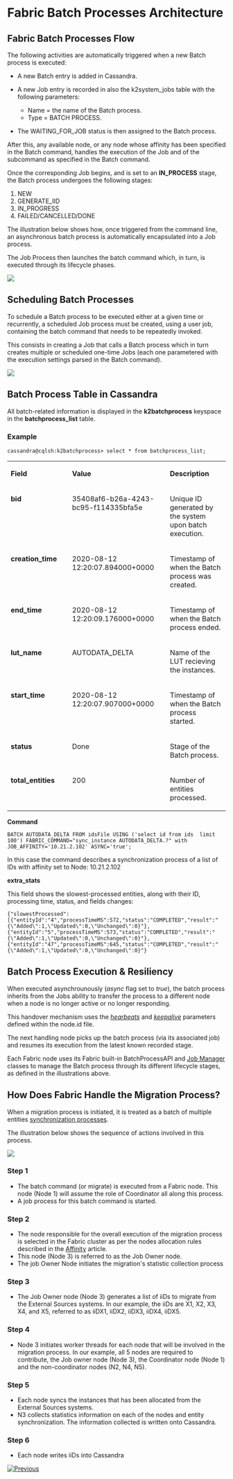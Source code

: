 # **Fabric Batch Processes Architecture**

## **Fabric Batch Processes Flow**  

The following activities are automatically triggered when a new Batch process is executed:
-  A new Batch entry is added in Cassandra.
-  A new Job entry is recorded in also the k2system_jobs table with the following parameters:
   
   -  Name = the name of the Batch process.
   -  Type = BATCH PROCESS.
   
-  The WAITING_FOR_JOB status is then assigned to the Batch process.  

After this, any available node, or any node whose affinity has been specified in the Batch command, handles the execution of the Job and of the subcommand as specified in the Batch command.

Once the corresponding Job begins, and is set to an **IN_PROCESS** stage, the Batch process undergoes the following stages:
1. NEW
2. GENERATE_IID
3. IN_PROGRESS
4. FAILED/CANCELLED/DONE


The illustration below shows how, once triggered from the command line, an asynchronous batch process is automatically encapsulated into a Job process. 

The Job Process then launches the batch command which, in turn, is executed through its lifecycle phases. 
 
<img src="/articles/20_jobs_and_batch_services/images/13_jobs_and_batch_services_batch_process.PNG">



## **Scheduling Batch Processes**


To schedule a Batch process to be executed either at a given time or recurrently, a scheduled Job process must be created, using a user job, containing the batch command that needs to be repeatedly invoked. 

This consists in creating a Job that calls a Batch process which in turn creates multiple or scheduled one-time Jobs (each one parametered with the execution settings parsed in the Batch command).

<img src="/articles/20_jobs_and_batch_services/images/14_jobs_and_batch_services_scheduled_batch_process.PNG">

 

## **Batch Process Table in Cassandra**
All batch-related information is displayed in the **k2batchprocess** keyspace in the **batchprocess_list** table.

### Example 

```cassandra@cqlsh:k2batchprocess> select * from batchprocess_list;```


<table width="900pxl">
<tbody>
<tr>
<td valign="top" width="300pxl">
<p><strong>Field</strong></p>
</td>
<td valign="top" width="400pxl">
<p><strong>Value</strong></p>
</td>
<td valign="top" width="400pxl">
<p><strong>Description</strong></p>
</td>

</tr>
<tr>
<td valign="top" width="300pxl">
<p><strong>bid</strong></p>
</td>
<td valign="top" width="400pxl">
<p>35408af6-b26a-4243-bc95-f114335bfa5e</p>
</td>
<td valign="top" width="400pxl">
<p>Unique ID generated by the system upon batch execution.</p>
</td>
 
 
</tr>
<tr>
<td valign="top" width="300pxl">
<p><strong>creation_time</strong></p>
</td>
<td valign="top" width="400pxl">
<p>2020-08-12 12:20:07.894000+0000</p>
</td>
<td valign="top" width="400pxl">
<p>Timestamp of when the Batch process was created.</p>
</td>
</tr>

<tr>
<td valign="top" width="300pxl">
<p><strong>end_time</strong></p>
</td>
<td valign="top" width="400pxl">
<p>2020-08-12 12:20:09.176000+0000</p>
</td>
<td valign="top" width="400pxl">
<p>Timestamp of when the Batch process ended.</p>
</td>
</tr>

<tr>
<td valign="top" width="300pxl">
<p><strong>lut_name</strong></p>
</td>
<td valign="top" width="400pxl">
<p>AUTODATA_DELTA</p>
</td>
<td valign="top" width="400pxl">
<p>Name of the LUT recieving the instances.</p>
</td>
</tr>


<tr>
<td valign="top" width="300pxl">
<p><strong>start_time</strong></p>
</td>
<td valign="top" width="400pxl">
<p>2020-08-12 12:20:07.907000+0000</p>
</td>
<td valign="top" width="400pxl">
<p>Timestamp of when the Batch process started.</p>
</td>
</tr>


<tr>
<td valign="top" width="300pxl">
<p><strong>status</strong></p>
</td>
<td valign="top" width="400pxl">
<p>Done</p>
</td>
<td valign="top" width="400pxl">
<p>Stage of the Batch process.</p>
</td>
</tr>


<tr>
<td valign="top" width="300pxl">
<p><strong>total_entities</strong></p>
</td>
<td valign="top" width="400pxl">
<p>200</p>
</td>
<td valign="top" width="400pxl">
<p>Number of entities processed.</p>
</td>
</tr>

</tbody>
</table>


**Command**  

```
BATCH AUTODATA_DELTA FROM idsFile USING ('select id from ids  limit 100') FABRIC_COMMAND="sync_instance AUTODATA_DELTA.?" with JOB_AFFINITY='10.21.2.102' ASYNC='true';
```

In this case the command describes a synchronization process of a list of IDs with affinity set to Node: 10.21.2.102 


**extra_stats**  

This field shows the slowest-processed entities, along with their ID, processing time, status, and fields changes: 

```
{"slowestProcessed":[{"entityId":"4","processTimeMS":572,"status":"COMPLETED","result":"{\"Added\":1,\"Updated\":0,\"Unchanged\":0}"},{"entityId":"5","processTimeMS":573,"status":"COMPLETED","result":"{\"Added\":1,\"Updated\":0,\"Unchanged\":0}"},{"entityId":"47","processTimeMS":645,"status":"COMPLETED","result":"{\"Added\":1,\"Updated\":0,\"Unchanged\":0}"}
```




## **Batch Process Execution & Resiliency**


When executed asynchrounously (*async* flag set to *true*), the batch process inherits from the Jobs ability to transfer the process to a different node when a node is no longer active or no longer responding. 

This handover mechanism uses the [*hearbeats*](/articles/20_jobs_and_batch_services/09_jobs_configuration.md#heartbeat) and [*keepalive*](/articles/20_jobs_and_batch_services/09_jobs_configuration.md#keepalive) parameters defined within the node.id file.

The next handling node picks up the batch process (via its associated job) and resumes its execution from the latest known recorded stage.   

Each Fabric node uses its Fabric built-in BatchProcessAPI and [Job Manager](/articles/20_jobs_and_batch_services/02_jobs_flow_and_status.md#jobs-logic) classes to manage the Batch process through its different lifecycle stages, as defined in the illustrations above.



## **How Does Fabric Handle the Migration Process?**

When a migration process is initiated, it is treated as a batch of multiple entities [synchronization processes](/articles/20_jobs_and_batch_services/13_migrate_commands.md#migrate-commands).

The illustration below shows the sequence of actions involved in this process.

<img src="/articles/20_jobs_and_batch_services/images/24_jobs_and_batch_services_migration_process.png"></img>


### Step 1 

- The batch command (or migrate) is executed from a Fabric node. This node (Node 1) will assume the role of Coordinator all along this process. 
- A job process for this batch command is started.


### Step 2

- The node responsible for the overall execution of the migration process is selected in the Fabric cluster as per the nodes allocation rules described in the [Affinity](/articles/20_jobs_and_batch_services/10_jobs_and_batches_affinity.md#affinity-properties) article. 
- This node (Node 3) is referred to as the Job Owner node.
- The job Owner Node initiates the migration's statistic collection process


### Step 3

- The Job Owner node (Node 3) generates a list of iiDs to migrate from the External Sources systems. In our example, the iiDs are X1, X2, X3, X4, and X5, referred to as iiDX1, iiDX2, iiDX3, iiDX4, iiDX5.


### Step 4

- Node 3 initiates worker threads for each node that will be involved in the migration process. In our example, all 5 nodes are required to contribute, the Job owner node (Node 3), the Coordinator node (Node 1) and the non-coordinator nodes (N2, N4, N5).


### Step 5

- Each node syncs the instances that has been allocated from the External Sources systems.
- N3 collects statistics information on each of the nodes and entity synchronization. The information collected is written onto Cassandra.


### Step 6

- Each node writes iiDs into Cassandra








[![Previous](/articles/images/Previous.png)](/articles/20_jobs_and_batch_services/16_batch_CDC_commands.md)



